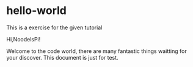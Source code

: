 # hello-world
This is a exercise for the given tutorial

Hi,NoodelsPi!

Welcome to the code world, there are many fantastic things waitting for your discover.
This document is just for test.
